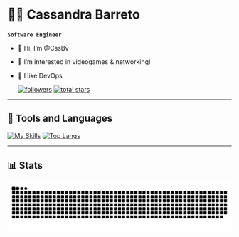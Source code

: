 # 🦌✨ Cassandra Barreto

**`Software Engineer`**

- 👋 Hi, I’m @CssBv
- 👀 I’m interested in videogames & networking!
- 💞️ I like DevOps


   <p align="left">
      <a href="https://github.com/css-bv?tab=followers">
         <img alt="followers" title="Follow me on Github" src="https://custom-icon-badges.demolab.com/github/followers/css-bv?color=236ad3&labelColor=1155ba&style=for-the-badge&logo=person-add&label=Follow&logoColor=white"/></a>
      <a href="https://github.com/CssBv?tab=repositories&sort=stargazers">
         <img alt="total stars" title="Total stars on GitHub" src="https://custom-icon-badges.demolab.com/github/stars/CssBv?color=55960c&style=for-the-badge&labelColor=488207&logo=star"/></a>
   </p>


---

## 🧰 Tools and Languages 

[![My Skills](https://skillicons.dev/icons?i=python,cs,postman,terraform,bash,django,docker,mongodb,postgres,rabbitmq,redhat,regex,unity,git,gitlab,grafana,github,ansible,flask,linux,vscode,discord,stackoverflow,figma,ps,apple,&perline=8)](https://skillicons.dev) [![Top Langs](https://github-readme-stats.vercel.app/api/top-langs/?username=css-bv&layout=compact&theme=github_dark&hide_border=true)](https://github.com/CssBv/github-readme-stats) 

---

## 📊 Stats

![Snake ](https://github.com/Platane/snk/blob/output/github-contribution-grid-snake-dark.svg)


<!---
CssBv/CssBv is a ✨ special ✨ repository because its `README.md` (this file) appears on your GitHub profile.
You can click the Preview link to take a look at your changes.
--->
